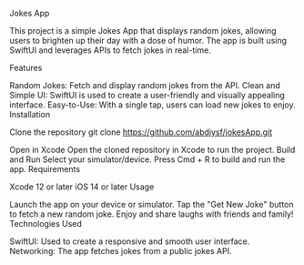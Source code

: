 Jokes App

This project is a simple Jokes App that displays random jokes, allowing users to brighten up their day with a dose of humor. The app is built using SwiftUI and leverages APIs to fetch jokes in real-time.

Features

Random Jokes: Fetch and display random jokes from the API.
Clean and Simple UI: SwiftUI is used to create a user-friendly and visually appealing interface.
Easy-to-Use: With a single tap, users can load new jokes to enjoy.
Installation

Clone the repository
git clone https://github.com/abdiysf/jokesApp.git

Open in Xcode Open the cloned repository in Xcode to run the project.
Build and Run
Select your simulator/device.
Press Cmd + R to build and run the app.
Requirements

Xcode 12 or later
iOS 14 or later
Usage

Launch the app on your device or simulator.
Tap the "Get New Joke" button to fetch a new random joke.
Enjoy and share laughs with friends and family!
Technologies Used

SwiftUI: Used to create a responsive and smooth user interface.
Networking: The app fetches jokes from a public jokes API.
